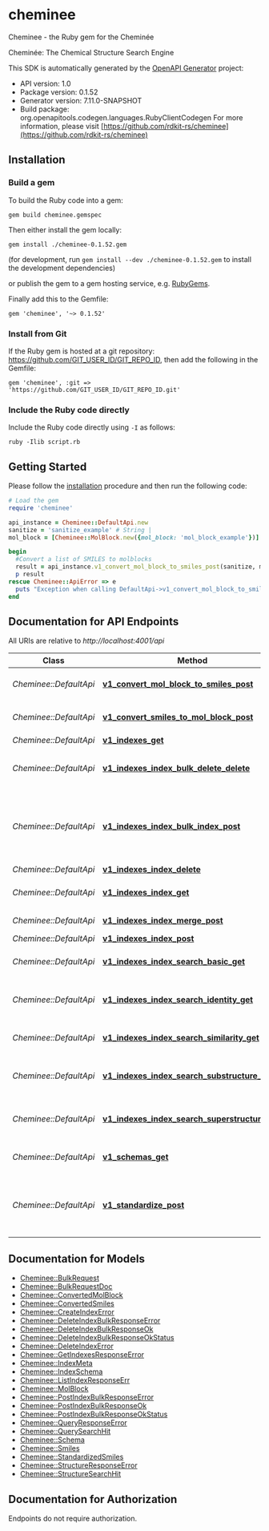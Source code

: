 # cheminee

Cheminee - the Ruby gem for the Cheminée

Cheminée: The Chemical Structure Search Engine

This SDK is automatically generated by the [OpenAPI Generator](https://openapi-generator.tech) project:

- API version: 1.0
- Package version: 0.1.52
- Generator version: 7.11.0-SNAPSHOT
- Build package: org.openapitools.codegen.languages.RubyClientCodegen
For more information, please visit [https://github.com/rdkit-rs/cheminee](https://github.com/rdkit-rs/cheminee)

## Installation

### Build a gem

To build the Ruby code into a gem:

```shell
gem build cheminee.gemspec
```

Then either install the gem locally:

```shell
gem install ./cheminee-0.1.52.gem
```

(for development, run `gem install --dev ./cheminee-0.1.52.gem` to install the development dependencies)

or publish the gem to a gem hosting service, e.g. [RubyGems](https://rubygems.org/).

Finally add this to the Gemfile:

    gem 'cheminee', '~> 0.1.52'

### Install from Git

If the Ruby gem is hosted at a git repository: https://github.com/GIT_USER_ID/GIT_REPO_ID, then add the following in the Gemfile:

    gem 'cheminee', :git => 'https://github.com/GIT_USER_ID/GIT_REPO_ID.git'

### Include the Ruby code directly

Include the Ruby code directly using `-I` as follows:

```shell
ruby -Ilib script.rb
```

## Getting Started

Please follow the [installation](#installation) procedure and then run the following code:

```ruby
# Load the gem
require 'cheminee'

api_instance = Cheminee::DefaultApi.new
sanitize = 'sanitize_example' # String | 
mol_block = [Cheminee::MolBlock.new({mol_block: 'mol_block_example'})] # Array<MolBlock> | 

begin
  #Convert a list of SMILES to molblocks
  result = api_instance.v1_convert_mol_block_to_smiles_post(sanitize, mol_block)
  p result
rescue Cheminee::ApiError => e
  puts "Exception when calling DefaultApi->v1_convert_mol_block_to_smiles_post: #{e}"
end

```

## Documentation for API Endpoints

All URIs are relative to *http://localhost:4001/api*

Class | Method | HTTP request | Description
------------ | ------------- | ------------- | -------------
*Cheminee::DefaultApi* | [**v1_convert_mol_block_to_smiles_post**](docs/DefaultApi.md#v1_convert_mol_block_to_smiles_post) | **POST** /v1/convert/mol_block_to_smiles | Convert a list of SMILES to molblocks
*Cheminee::DefaultApi* | [**v1_convert_smiles_to_mol_block_post**](docs/DefaultApi.md#v1_convert_smiles_to_mol_block_post) | **POST** /v1/convert/smiles_to_mol_block | Convert a list of molblocks to SMILES
*Cheminee::DefaultApi* | [**v1_indexes_get**](docs/DefaultApi.md#v1_indexes_get) | **GET** /v1/indexes | List indexes
*Cheminee::DefaultApi* | [**v1_indexes_index_bulk_delete_delete**](docs/DefaultApi.md#v1_indexes_index_bulk_delete_delete) | **DELETE** /v1/indexes/{index}/bulk_delete | Delete a list of smiles (after standardization) from an index
*Cheminee::DefaultApi* | [**v1_indexes_index_bulk_index_post**](docs/DefaultApi.md#v1_indexes_index_bulk_index_post) | **POST** /v1/indexes/{index}/bulk_index | Index a list of SMILES and associated, free-form JSON attributes which are indexed and searchable
*Cheminee::DefaultApi* | [**v1_indexes_index_delete**](docs/DefaultApi.md#v1_indexes_index_delete) | **DELETE** /v1/indexes/{index} | Delete an index
*Cheminee::DefaultApi* | [**v1_indexes_index_get**](docs/DefaultApi.md#v1_indexes_index_get) | **GET** /v1/indexes/{index} | Get extended information about an index
*Cheminee::DefaultApi* | [**v1_indexes_index_merge_post**](docs/DefaultApi.md#v1_indexes_index_merge_post) | **POST** /v1/indexes/{index}/merge | Merge segments inside the index
*Cheminee::DefaultApi* | [**v1_indexes_index_post**](docs/DefaultApi.md#v1_indexes_index_post) | **POST** /v1/indexes/{index} | Create an index
*Cheminee::DefaultApi* | [**v1_indexes_index_search_basic_get**](docs/DefaultApi.md#v1_indexes_index_search_basic_get) | **GET** /v1/indexes/{index}/search/basic | Perform basic query search against index
*Cheminee::DefaultApi* | [**v1_indexes_index_search_identity_get**](docs/DefaultApi.md#v1_indexes_index_search_identity_get) | **GET** /v1/indexes/{index}/search/identity | Perform identity search (i.e. exact match) against index
*Cheminee::DefaultApi* | [**v1_indexes_index_search_similarity_get**](docs/DefaultApi.md#v1_indexes_index_search_similarity_get) | **GET** /v1/indexes/{index}/search/similarity | Perform similarity search against index
*Cheminee::DefaultApi* | [**v1_indexes_index_search_substructure_get**](docs/DefaultApi.md#v1_indexes_index_search_substructure_get) | **GET** /v1/indexes/{index}/search/substructure | Perform substructure search against index
*Cheminee::DefaultApi* | [**v1_indexes_index_search_superstructure_get**](docs/DefaultApi.md#v1_indexes_index_search_superstructure_get) | **GET** /v1/indexes/{index}/search/superstructure | Perform superstructure search against index
*Cheminee::DefaultApi* | [**v1_schemas_get**](docs/DefaultApi.md#v1_schemas_get) | **GET** /v1/schemas | List schemas available for creating indexes
*Cheminee::DefaultApi* | [**v1_standardize_post**](docs/DefaultApi.md#v1_standardize_post) | **POST** /v1/standardize | Pass a list of SMILES through fragment_parent, uncharger, and canonicalization routines


## Documentation for Models

 - [Cheminee::BulkRequest](docs/BulkRequest.md)
 - [Cheminee::BulkRequestDoc](docs/BulkRequestDoc.md)
 - [Cheminee::ConvertedMolBlock](docs/ConvertedMolBlock.md)
 - [Cheminee::ConvertedSmiles](docs/ConvertedSmiles.md)
 - [Cheminee::CreateIndexError](docs/CreateIndexError.md)
 - [Cheminee::DeleteIndexBulkResponseError](docs/DeleteIndexBulkResponseError.md)
 - [Cheminee::DeleteIndexBulkResponseOk](docs/DeleteIndexBulkResponseOk.md)
 - [Cheminee::DeleteIndexBulkResponseOkStatus](docs/DeleteIndexBulkResponseOkStatus.md)
 - [Cheminee::DeleteIndexError](docs/DeleteIndexError.md)
 - [Cheminee::GetIndexesResponseError](docs/GetIndexesResponseError.md)
 - [Cheminee::IndexMeta](docs/IndexMeta.md)
 - [Cheminee::IndexSchema](docs/IndexSchema.md)
 - [Cheminee::ListIndexResponseErr](docs/ListIndexResponseErr.md)
 - [Cheminee::MolBlock](docs/MolBlock.md)
 - [Cheminee::PostIndexBulkResponseError](docs/PostIndexBulkResponseError.md)
 - [Cheminee::PostIndexBulkResponseOk](docs/PostIndexBulkResponseOk.md)
 - [Cheminee::PostIndexBulkResponseOkStatus](docs/PostIndexBulkResponseOkStatus.md)
 - [Cheminee::QueryResponseError](docs/QueryResponseError.md)
 - [Cheminee::QuerySearchHit](docs/QuerySearchHit.md)
 - [Cheminee::Schema](docs/Schema.md)
 - [Cheminee::Smiles](docs/Smiles.md)
 - [Cheminee::StandardizedSmiles](docs/StandardizedSmiles.md)
 - [Cheminee::StructureResponseError](docs/StructureResponseError.md)
 - [Cheminee::StructureSearchHit](docs/StructureSearchHit.md)


## Documentation for Authorization

Endpoints do not require authorization.

